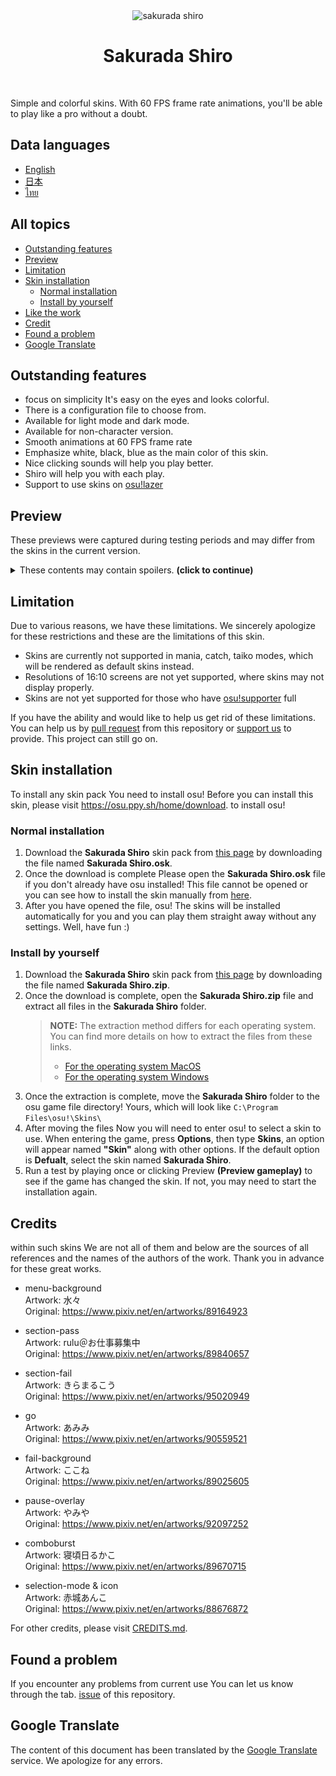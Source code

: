 <div align="center">
    <img src="https://raw.githubusercontent.com/Maseshi/Sakurada-Shiro/beta/assets/icons/favicon-circle.ico" alt="sakurada shiro" width="100px" height="100px" />
    <h1>
      <strong>Sakurada Shiro</strong>
    </h1>
    <img src="https://img.shields.io/badge/osu!-latest-FF66AA?logo=osu!&logoColor=white&style=flat-square" alt="" />
    <img src="https://img.shields.io/badge/osu!lazer-support-33F46F?logo=osu!&logoColor=white&style=flat-square" alt="" />
    <img src="https://img.shields.io/github/stars/Maseshi/Sakurada-Shiro.svg?logo=github&style=flat-square" alt="" />
    <img src="https://img.shields.io/github/license/Maseshi/Sakurada-Shiro.svg?logo=github&style=flat-square" alt="" />
</div>

Simple and colorful skins. With 60 FPS frame rate animations, you'll be able to play like a pro without a doubt.

## Data languages

- [English](https://github.com/Maseshi/Sakurada-Shiro/blob/beta/documents/README.en.md)
- [日本](https://github.com/Maseshi/Sakurada-Shiro/blob/beta/documents/README.ja.md)
- [ไทย](https://github.com/Maseshi/Sakurada-Shiro/blob/beta/documents/README.th.md)

## All topics

- [Outstanding features](#outstanding-features)
- [Preview](#preview)
- [Limitation](#limitation)
- [Skin installation](#skin-installation)
  - [Normal installation](#normal-installation)
  - [Install by yourself](#install-by-yourself)
- [Like the work](#like-the-work)
- [Credit](#credit)
- [Found a problem](#found-a-problem)
- [Google Translate](#google-translate)

## Outstanding features

- focus on simplicity It's easy on the eyes and looks colorful.
- There is a configuration file to choose from.
- Available for light mode and dark mode.
- Available for non-character version.
- Smooth animations at 60 FPS frame rate
- Emphasize white, black, blue as the main color of this skin.
- Nice clicking sounds will help you play better.
- Shiro will help you with each play.
- Support to use skins on [osu!lazer](https://github.com/ppy/osu/releases/latest)

## Preview

These previews were captured during testing periods and may differ from the skins in the current version.

<details>
    <summary>These contents may contain spoilers. <strong>(click to continue)</strong></summary>
    <img src="https://raw.githubusercontent.com/Maseshi/Sakurada-Shiro/beta/assets/images/preview-en-1.png" alt="Example picture 1" width="300" height="auto" />
    <img src="https://raw.githubusercontent.com/Maseshi/Sakurada-Shiro/beta/assets/images/preview-en-2.png" alt="Example picture 2" width="300" height="auto" />
    <img src="https://raw.githubusercontent.com/Maseshi/Sakurada-Shiro/beta/assets/images/preview-en-3.png" alt="Example picture 3" width="300" height="auto" />
    <img src="https://raw.githubusercontent.com/Maseshi/Sakurada-Shiro/beta/assets/images/preview-en-4.png" alt="Example picture 4" width="300" height="auto" />
    <img src="https://raw.githubusercontent.com/Maseshi/Sakurada-Shiro/beta/assets/images/preview-en-5.png" alt="Example picture 5" width="300" height="auto" />
    <img src="https://raw.githubusercontent.com/Maseshi/Sakurada-Shiro/beta/assets/images/preview-en-6.png" alt="Example picture 6" width="300" height="auto" />
    <img src="https://raw.githubusercontent.com/Maseshi/Sakurada-Shiro/beta/assets/images/preview-en-7.png" alt="Example picture 7" width="300" height="auto" />
    <img src="https://raw.githubusercontent.com/Maseshi/Sakurada-Shiro/beta/assets/images/preview-en-8.png" alt="Example picture 8" width="300" height="auto" />
    <img src="https://raw.githubusercontent.com/Maseshi/Sakurada-Shiro/beta/assets/images/preview-en-9.png" alt="Example picture 9" width="300" height="auto" />
    <img src="https://raw.githubusercontent.com/Maseshi/Sakurada-Shiro/beta/assets/images/preview-en-10.png" alt="Example picture 10" width="300" height="auto" />
    <img src="https://raw.githubusercontent.com/Maseshi/Sakurada-Shiro/beta/assets/images/preview-en-11.png" alt="Example picture 11" width="300" height="auto" />
</details>

## Limitation

Due to various reasons, we have these limitations. We sincerely apologize for these restrictions and these are the limitations of this skin.

- Skins are currently not supported in mania, catch, taiko modes, which will be rendered as default skins instead.
- Resolutions of 16:10 screens are not yet supported, where skins may not display properly.
- Skins are not yet supported for those who have [osu!supporter](https://osu.ppy.sh/home/support) full

If you have the ability and would like to help us get rid of these limitations. You can help us by [pull request](https://github.com/Maseshi/Sakurada-Shiro/pulls) from this repository or [support us](https://patreon.com/maseshi) to provide. This project can still go on.

## Skin installation

To install any skin pack You need to install osu! Before you can install this skin, please visit https://osu.ppy.sh/home/download. to install osu!

### Normal installation

1. Download the **Sakurada Shiro** skin pack from [this page](https://github.com/Maseshi/Sakurada-Shiro/releases/latest) by downloading the file named **Sakurada Shiro.osk**.
2. Once the download is complete Please open the **Sakurada Shiro.osk** file if you don't already have osu installed! This file cannot be opened or you can see how to install the skin manually from [here](#install-manually).
3. After you have opened the file, osu! The skins will be installed automatically for you and you can play them straight away without any settings. Well, have fun :)

### Install by yourself

1. Download the **Sakurada Shiro** skin pack from [this page](https://github.com/Maseshi/Sakurada-Shiro/releases/latest) by downloading the file named **Sakurada Shiro.zip**.
2. Once the download is complete, open the **Sakurada Shiro.zip** file and extract all files in the **Sakurada Shiro** folder.
   > **NOTE:** The extraction method differs for each operating system. You can find more details on how to extract the files from these links.
   >
   > - [For the operating system MacOS](https://support.apple.com/guide/mac-help/zip-and-unzip-files-and-folders-on-mac-mchlp2528/mac)
   > - [For the operating system Windows](https://support.microsoft.com/en-us/windows/zip-and-unzip-files-f6dde0a7-0fec-8294-e1d3-703ed85e7ebc)
3. Once the extraction is complete, move the **Sakurada Shiro** folder to the osu game file directory! Yours, which will look like `C:\Program Files\osu!\Skins\`
4. After moving the files Now you will need to enter osu! to select a skin to use. When entering the game, press **Options**, then type **Skins**, an option will appear named **"Skin"** along with other options. If the default option is **Defualt**, select the skin named **Sakurada Shiro**.
5. Run a test by playing once or clicking Preview **(Preview gameplay)** to see if the game has changed the skin. If not, you may need to start the installation again.

## Credits

within such skins We are not all of them and below are the sources of all references and the names of the authors of the work. Thank you in advance for these great works.

- menu-background\
  Artwork: 水々\
  Original: https://www.pixiv.net/en/artworks/89164923

- section-pass\
  Artwork: rulu＠お仕事募集中\
  Original: https://www.pixiv.net/en/artworks/89840657

- section-fail\
  Artwork: きらまるこう\
  Original: https://www.pixiv.net/en/artworks/95020949

- go\
  Artwork: あみみ\
  Original: https://www.pixiv.net/en/artworks/90559521

- fail-background\
  Artwork: ここね\
  Original: https://www.pixiv.net/en/artworks/89025605

- pause-overlay\
  Artwork: やみや\
  Original: https://www.pixiv.net/en/artworks/92097252

- comboburst\
  Artwork: 寝頃日るかこ\
  Original: https://www.pixiv.net/en/artworks/89670715

- selection-mode & icon\
  Artwork: 赤城あんこ\
  Original: https://www.pixiv.net/en/artworks/88676872

For other credits, please visit [CREDITS.md](https://github.com/Maseshi/Sakurada-Shiro/blob/beta/CREDITS.md).

## Found a problem

If you encounter any problems from current use You can let us know through the tab. [issue](https://github.com/Maseshi/Shioru/issues) of this repository.

## Google Translate

The content of this document has been translated by the [Google Translate](https://translate.google.com/) service. We apologize for any errors.
